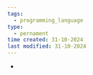 ```yaml
---
tags:
  - programming_language
type:
  - pernament
time created: 31-10-2024
last modified: 31-10-2024
---
```

- 
